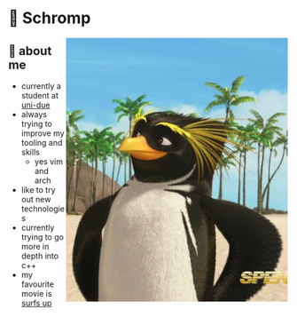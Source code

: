 <div>

  <h1> 🐧 Schromp </h1>

<img align="right" width="400" alt="Shimarin" src="SurfsUp2WaveMania_901.jpg"/>

<h2> 🧊 about me </h2>

- currently a student at [uni-due](https://www.uni-due.de/)
- always trying to improve my tooling and skills
  - yes vim and arch
- like to try out new technologies
- currently trying to go more in depth into c++
- my favourite movie is [surfs up](https://www.imdb.com/title/tt0423294/)
  
  
<div align="right">
  </div>
  </div>
